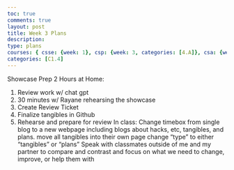 ```yaml
---
toc: true
comments: true
layout: post
title: Week 3 Plans
description: 
type: plans
courses: { csse: {week: 1}, csp: {week: 3, categories: [4.A]}, csa: {week: 0} }
categories: [C1.4]
---
```


Showcase Prep
2 Hours at Home:

1. Review work w/ chat gpt
2. 30 minutes w/ Rayane rehearsing the showcase
3. Create Review Ticket
4. Finalize tangibles in Github
5. Rehearse and prepare for review
In class:
Change timebox from single blog to a new webpage including blogs about hacks, etc, tangibles, and plans.
move all tangibles into their own page
change “type” to either “tangibles” or “plans”
Speak with classmates outside of me and my partner to compare and contrast and focus on what we need to change, improve, or help them with


